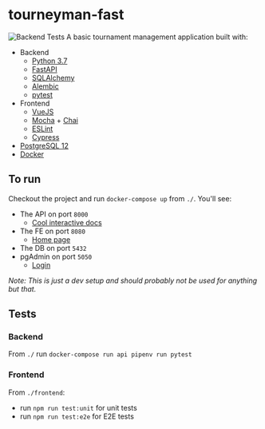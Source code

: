 # tourneyman-fast 
![Backend Tests](https://github.com/ianwestfall/tourneyman-fast/actions/workflows/main.yml/badge.svg?branch=master)
A basic tournament management application built with:
- Backend 
  - [Python 3.7](https://www.python.org/)
  - [FastAPI](https://fastapi.tiangolo.com/)
  - [SQLAlchemy](https://www.sqlalchemy.org/)
  - [Alembic](https://alembic.sqlalchemy.org/en/latest/)
  - [pytest](https://docs.pytest.org/en/stable/)
- Frontend
  - [VueJS](https://vuejs.org/)
  - [Mocha](https://mochajs.org/) + [Chai](https://www.chaijs.com/)
  - [ESLint](https://eslint.org/)
  - [Cypress](https://www.cypress.io/)
 - [PostgreSQL 12](https://www.postgresql.org/)
 - [Docker](https://www.docker.com/)
 
## To run
Checkout the project and run `docker-compose up` from `./`. You'll see:
- The API on port `8000`
  - [Cool interactive docs](http://localhost:8000/docs#/)
- The FE on port `8080`
  - [Home page](http://localhost:8080/)
- The DB on port `5432`
- pgAdmin on port `5050`
  - [Login](http://localhost:5050/browser/)

*Note: This is just a dev setup and should probably not be used for anything but that.*

## Tests
### Backend
From `./` run `docker-compose run api pipenv run pytest`

### Frontend 
From `./frontend`:
- run `npm run test:unit` for unit tests
- run `npm run test:e2e` for E2E tests
